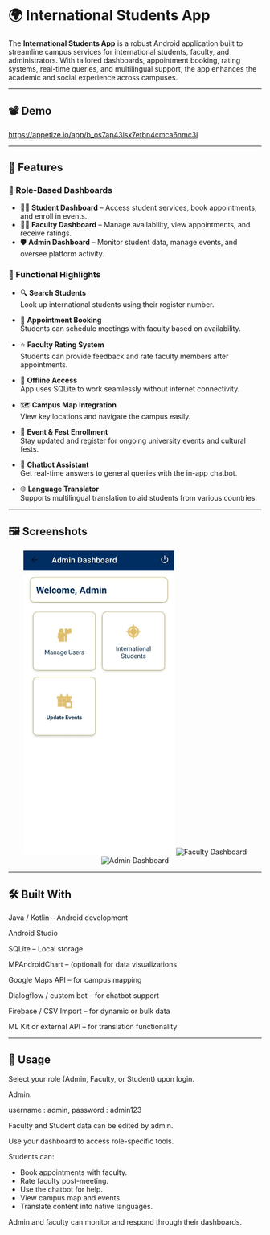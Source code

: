# 🌍 International Students App

The **International Students App** is a robust Android application built to streamline campus services for international students, faculty, and administrators. With tailored dashboards, appointment booking, rating systems, real-time queries, and multilingual support, the app enhances the academic and social experience across campuses.

---

## 📽️ Demo

https://appetize.io/app/b_os7ap43lsx7etbn4cmca6nmc3i

---

## 🚀 Features

### 👤 Role-Based Dashboards

- 👨‍🎓 **Student Dashboard** – Access student services, book appointments, and enroll in events.
- 👩‍🏫 **Faculty Dashboard** – Manage availability, view appointments, and receive ratings.
- 🛡️ **Admin Dashboard** – Monitor student data, manage events, and oversee platform activity.

### 🔧 Functional Highlights

- 🔍 **Search Students**  
  Look up international students using their register number.

- 📅 **Appointment Booking**  
  Students can schedule meetings with faculty based on availability.

- ⭐ **Faculty Rating System**  
  Students can provide feedback and rate faculty members after appointments.

- 🧠 **Offline Access**  
  App uses SQLite to work seamlessly without internet connectivity.

- 🗺️ **Campus Map Integration**  
  View key locations and navigate the campus easily.

- 🎉 **Event & Fest Enrollment**  
  Stay updated and register for ongoing university events and cultural fests.

- 💬 **Chatbot Assistant**  
  Get real-time answers to general queries with the in-app chatbot.

- 🌐 **Language Translator**  
  Supports multilingual translation to aid students from various countries.

---

## 🖼️ Screenshots



<p align="center">
  <img src="https://github.com/vishal-sreenivas/Chist-International-App/blob/master/Admin_Dashboard.jpg" alt="Student Dashboard" width="300"/>
  <img src="Screenshots/Faculty_Dashboard.jpg" alt="Faculty Dashboard" width="300"/>
  <img src="Screenshots/Admin_Dashboard.jpg" alt="Admin Dashboard" width="300"/>
</p>


---

## 🛠️ Built With

Java / Kotlin – Android development

Android Studio

SQLite – Local storage

MPAndroidChart – (optional) for data visualizations

Google Maps API – for campus mapping

Dialogflow / custom bot – for chatbot support

Firebase / CSV Import – for dynamic or bulk data

ML Kit or external API – for translation functionality

---

## 📄 Usage
Select your role (Admin, Faculty, or Student) upon login.

Admin:

username : admin,
password : admin123

Faculty and Student data can be edited by admin.

Use your dashboard to access role-specific tools.

Students can:

- Book appointments with faculty.
- Rate faculty post-meeting.
- Use the chatbot for help.
- View campus map and events.
- Translate content into native languages.

Admin and faculty can monitor and respond through their dashboards.







